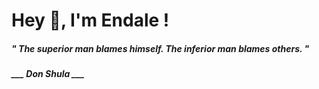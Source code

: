 <h1 title="head"> Hey 👋, I'm Endale !</h1>

**<h5><i>" The superior man blames himself. The inferior man blames others. "</i></h5>**

*<b>___ Don Shula ___</b>*

